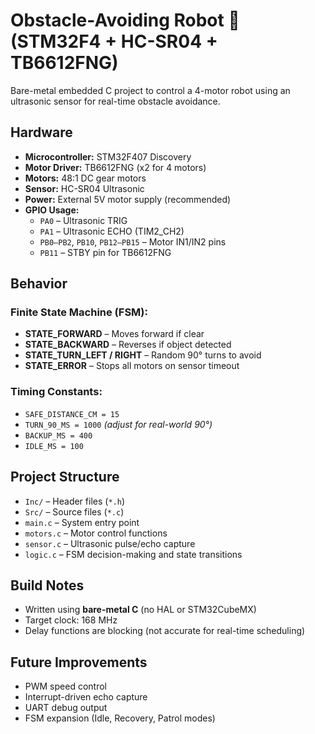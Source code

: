 # Obstacle-Avoiding Robot 🤖 (STM32F4 + HC-SR04 + TB6612FNG)

Bare-metal embedded C project to control a 4-motor robot using an ultrasonic sensor for real-time obstacle avoidance.

## Hardware

- **Microcontroller:** STM32F407 Discovery
- **Motor Driver:** TB6612FNG (x2 for 4 motors)
- **Motors:** 48:1 DC gear motors
- **Sensor:** HC-SR04 Ultrasonic
- **Power:** External 5V motor supply (recommended)
- **GPIO Usage:**
  - `PA0` – Ultrasonic TRIG
  - `PA1` – Ultrasonic ECHO (TIM2_CH2)
  - `PB0–PB2`, `PB10`, `PB12–PB15` – Motor IN1/IN2 pins
  - `PB11` – STBY pin for TB6612FNG

## Behavior

### Finite State Machine (FSM):
- **STATE_FORWARD** – Moves forward if clear
- **STATE_BACKWARD** – Reverses if object detected
- **STATE_TURN_LEFT / RIGHT** – Random 90° turns to avoid
- **STATE_ERROR** – Stops all motors on sensor timeout

### Timing Constants:
- `SAFE_DISTANCE_CM = 15`
- `TURN_90_MS = 1000` *(adjust for real-world 90°)*
- `BACKUP_MS = 400`
- `IDLE_MS = 100`

## Project Structure

- `Inc/` – Header files (`*.h`)
- `Src/` – Source files (`*.c`)
- `main.c` – System entry point
- `motors.c` – Motor control functions
- `sensor.c` – Ultrasonic pulse/echo capture
- `logic.c` – FSM decision-making and state transitions

## Build Notes

- Written using **bare-metal C** (no HAL or STM32CubeMX)
- Target clock: 168 MHz
- Delay functions are blocking (not accurate for real-time scheduling)

## Future Improvements

- PWM speed control
- Interrupt-driven echo capture
- UART debug output
- FSM expansion (Idle, Recovery, Patrol modes)




